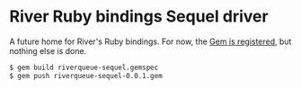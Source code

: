 # River Ruby bindings Sequel driver

A future home for River's Ruby bindings. For now, the [Gem is registered](https://rubygems.org/gems/riverqueue), but nothing else is done.

``` sh
$ gem build riverqueue-sequel.gemspec
$ gem push riverqueue-sequel-0.0.1.gem
```
